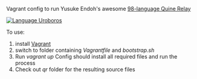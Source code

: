 
Vagrant config to run Yusuke Endoh's awesome [98-language Quine Relay](https://github.com/mame/quine-relay)

[![Language Uroboros](https://raw.github.com/mame/quine-relay/master/langs.png)](https://github.com/mame/quine-relay)

To use:

1. install [Vagrant](http://www.vagrantup.com/)
2. switch to folder containing *Vagrantfile* and *bootstrap.sh*
3. Run *vagrant up* Config should install all required files and run the process
4. Check out *qr* folder for the resulting source files
